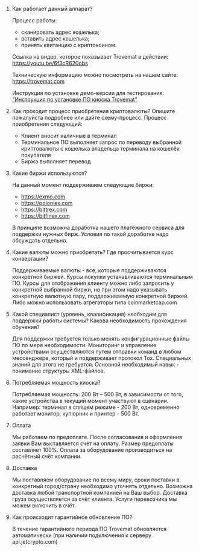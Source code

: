 1. Как работает данный аппарат?
        
    Процесс работы:
    - сканировать адрес кошелька;
    - вставить адрес кошелька;
    - принять квитанцию с криптокоином.
  
    Ссылка на видео, которое показывает Trovemat в действии: https://youtu.be/6f3cR620obs
    
    Техническую информацию можно посмотреть на нашем сайте: https://trovemat.com
    
    Инструкция по установке демо-версии для тестирования: ["Инструкция по установке ПО киоска Trovemat"](https://github.com/trovemat/docs/blob/master/docs/Kiosk/Install%20[ru].md)
    
1. Как проходит процесс приобретения криптовалюты? Опишите пожалуйста подробнее или дайте схему-процесс.
    Процесс приобретения следующий: 
    - Клиент вносит наличные в терминал
    - Терминальное ПО выполняет запрос по переводу выбранной криптовалюты с кошелька владельца терминала на кошелёк покупателя
    - Биржа выполняет перевод

1. Какие биржи используются?
    
    На данный момент поддерживаем следующие биржи: 
    - https://exmo.com
    - https://poloniex.com
    - https://bittrex.com
    - https://bitfinex.com
    
    В принципе возможна доработка нашего платёжного сервиса для поддержки нужных бирж. Условия по такой доработке надо обсуждать отдельно.

1. Какие валюты можно приобретать? Где просчитывается курс конвертации?
    
    Поддерживаемые валюты - все, которые поддерживаются конкретной биржей. Курсы покупки устанавливаются терминальным ПО. Курсы для отображения клиенту можно либо запросить у конкретной выбранной биржи, но при этом надо указывать конкретную валютную пару, поддерживаемую конкретной биржей. Либо можно использовать агрегаторы типа coinmarketcap.com

1. Какой специалист (уровень, квалификация) необходим для поддержки работы системы? Какова необходимость прохождения обучения?
    
    Для поддержки требуется только менять конфигурационные файлы ПО по мере необходимости. Мониторинг и управление устройствами осуществляются путем отправки команд в любом мессенджере, который и поддерживает протокол Tox. Специальных знаний для этого не требуется. Основной необходимый навык - понимание структуры XML-файлов.

1. Потребляемая мощность киоска?
    
    Потребляемая мощность: 200 Вт – 500 Вт, в зависимости от того, какие устройства в текущий момент участвуют в сценарии. Например: терминал в спящем режиме - 200 Вт, одновременно работает монитор, купюрник и принтер - 500 Вт.

1. Оплата
    
    Мы работаем по предоплате. После согласования и оформления заявки Вам выставляется счёт на оплату. Размер предоплаты составляет 100%. Оплата за оборудование производиться на расчётный счёт компании.

1. Доставка
    
    Мы поставляем оборудование по всему миру, сроки поставки в конкретный город/страну необходимо уточнять отдельно. Возможна доставка любой транспортной компанией на Ваш выбор. Доставка груза осуществляется за счёт клиента. Услуги перевозчика мы можем включить в счёт.

1. Как происходит гарантийное обновление ПО?
    
    В течение гарантийного периода ПО Trovemat обновляется автоматически (при наличии подключения к серверу api.jetcrypto.com)
